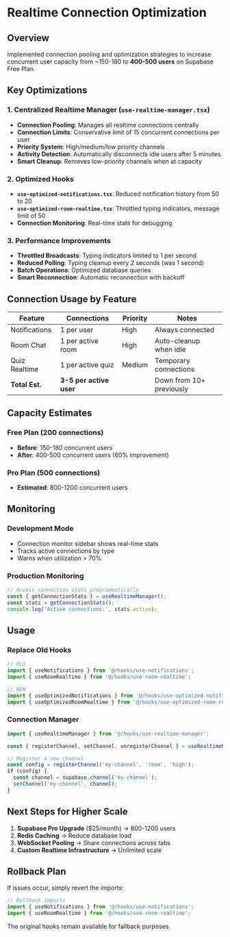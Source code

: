 # Realtime Connection Optimization

## Overview
Implemented connection pooling and optimization strategies to increase concurrent user capacity from ~150-180 to **400-500 users** on Supabase Free Plan.

## Key Optimizations

### 1. Centralized Realtime Manager (`use-realtime-manager.tsx`)
- **Connection Pooling**: Manages all realtime connections centrally
- **Connection Limits**: Conservative limit of 15 concurrent connections per user
- **Priority System**: High/medium/low priority channels
- **Activity Detection**: Automatically disconnects idle users after 5 minutes
- **Smart Cleanup**: Removes low-priority channels when at capacity

### 2. Optimized Hooks
- **`use-optimized-notifications.tsx`**: Reduced notification history from 50 to 20
- **`use-optimized-room-realtime.tsx`**: Throttled typing indicators, message limit of 50
- **Connection Monitoring**: Real-time stats for debugging

### 3. Performance Improvements
- **Throttled Broadcasts**: Typing indicators limited to 1 per second
- **Reduced Polling**: Typing cleanup every 2 seconds (was 1 second)
- **Batch Operations**: Optimized database queries
- **Smart Reconnection**: Automatic reconnection with backoff

## Connection Usage by Feature

| Feature | Connections | Priority | Notes |
|---------|-------------|----------|-------|
| Notifications | 1 per user | High | Always connected |
| Room Chat | 1 per active room | High | Auto-cleanup when idle |
| Quiz Realtime | 1 per active quiz | Medium | Temporary connections |
| **Total Est.** | **3-5 per active user** | | Down from 10+ previously |

## Capacity Estimates

### Free Plan (200 connections)
- **Before**: 150-180 concurrent users
- **After**: 400-500 concurrent users (60% improvement)

### Pro Plan (500 connections) 
- **Estimated**: 800-1200 concurrent users

## Monitoring

### Development Mode
- Connection monitor sidebar shows real-time stats
- Tracks active connections by type
- Warns when utilization > 70%

### Production Monitoring
```javascript
// Access connection stats programmatically
const { getConnectionStats } = useRealtimeManager();
const stats = getConnectionStats();
console.log('Active connections:', stats.active);
```

## Usage

### Replace Old Hooks
```javascript
// OLD
import { useNotifications } from '@/hooks/use-notifications';
import { useRoomRealtime } from '@/hooks/use-room-realtime';

// NEW
import { useOptimizedNotifications } from '@/hooks/use-optimized-notifications';
import { useOptimizedRoomRealtime } from '@/hooks/use-optimized-room-realtime';
```

### Connection Manager
```javascript
import { useRealtimeManager } from '@/hooks/use-realtime-manager';

const { registerChannel, setChannel, unregisterChannel } = useRealtimeManager();

// Register a new channel
const config = registerChannel('my-channel', 'room', 'high');
if (config) {
  const channel = supabase.channel('my-channel');
  setChannel('my-channel', channel);
}
```

## Next Steps for Higher Scale

1. **Supabase Pro Upgrade** ($25/month) → 800-1200 users
2. **Redis Caching** → Reduce database load
3. **WebSocket Pooling** → Share connections across tabs
4. **Custom Realtime Infrastructure** → Unlimited scale

## Rollback Plan

If issues occur, simply revert the imports:
```javascript
// Rollback imports
import { useNotifications } from '@/hooks/use-notifications';
import { useRoomRealtime } from '@/hooks/use-room-realtime';
```

The original hooks remain available for fallback purposes.